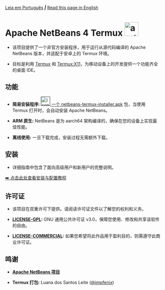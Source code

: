 [Leia em Português](https://github.com/impfenix/Apache-NetBens-4-Termux/tree/main) ***|*** [Read this page in English](REDME-En.md)

# **Apache NetBeans 4 Termux** <img width="45" height="45" alt="android-icon" src="https://github.com/user-attachments/assets/39c5332a-9237-4c18-9486-b6400dfe1700" />

* 该项目提供了一个非官方安装程序，用于运行从源代码编译的 Apache NetBeans 版本，并适配于安卓上的 Termux 环境。

* 目标是利用 [Termux]() 和 [Termux:X11]()，为移动设备上的开发提供一个功能齐全的桌面 IDE。

## 功能
* **简易安装程序:** [<img width="30" height="30" alt="icon" src="https://github.com/user-attachments/assets/c3f5f9df-1b2c-423c-81de-7305c1337117" />  一个
 netbeans-termux-installer.apk]() 包，当使用 Termux 打开时，会自动安装 Apache NetBeans。

* **ARM 原生:** NetBeans 是为 aarch64 架构编译的，确保在您的设备上实现最佳性能。

* **离线使用:** 一旦下载完成，安装过程无需额外下载。

## 安装
* 详细指南中包含了面向高级用户和新用户的完整说明。

[➡️ 点击此处查看安装与配置教程]()

## 许可证
* 该项目在双重许可下提供。请阅读许可证文件以了解您的权利和义务。

* **[LICENSE-GPL]():** GNU 通用公共许可证 v3.0，保障您使用、修改和共享该软件的自由。

* **[LICENSE-COMMERCIAL]():** 如果您希望将此作品用于盈利目的，则需遵守此商业许可证。

## 鸣谢
* **[Apache NetBeans 项目](https://netbeans.apache.org/)**

* **Termux 打包:** Luana dos Santos Leite ([@impfenix](https://github.com/impfenix))
